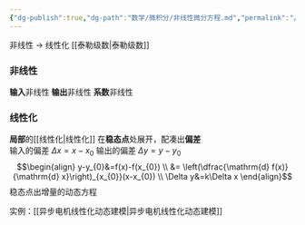 ```yaml
---
{"dg-publish":true,"dg-path":"数学/微积分/非线性微分方程.md","permalink":"/数学/微积分/非线性微分方程/","dgPassFrontmatter":true,"noteIcon":"","created":"2024-05-21T15:20:28.786+08:00","updated":"2024-07-27T20:59:11.538+08:00"}
---
```


非线性 $\to$ 线性化
[[泰勒级数\|泰勒级数]]
### 非线性
**输入**非线性
**输出**非线性
**系数**非线性

### 线性化
**局部**的[[线性化\|线性化]]
在**稳态点**处展开，配凑出**偏差**    
输入的偏差 $\Delta x=x-x_{0}$ 
输出的偏差 $\Delta y=y-y_{0}$
$$\begin{align}
y-y_{0}&=f(x)-f(x_{0}) \\
&= \left(\dfrac{\mathrm{d} f(x)}{\mathrm{d} x}\right)_{x_{0}}(x-x_{0})  \\
\Delta y&=k\Delta x
\end{align}$$
稳态点出增量的动态方程

实例：[[异步电机线性化动态建模\|异步电机线性化动态建模]]

